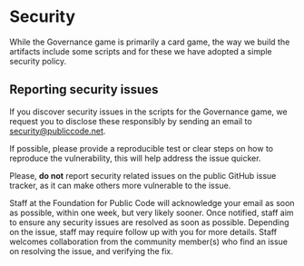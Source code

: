 # Security

<!-- SPDX-License-Identifier: CC0-1.0 -->
<!-- SPDX-FileCopyrightText: 2023 The Foundation for Public Code <info@publiccode.net> -->

While the Governance game is primarily a card game, the way we build the artifacts include some scripts and for these we have adopted a simple security policy.

## Reporting security issues

If you discover security issues in the scripts for the Governance game, we request you to disclose these responsibly by sending an email to security@publiccode.net.

If possible, please provide a reproducible test or clear steps on how to reproduce the vulnerability, this will help address the issue quicker.

Please, **do not** report security related issues on the public GitHub issue tracker, as it can make others more vulnerable to the issue.

Staff at the Foundation for Public Code will acknowledge your email as soon as possible, within one week, but very likely sooner.
Once notified, staff aim to ensure any security issues are resolved as soon as possible.
Depending on the issue, staff may require follow up with you for more details.
Staff welcomes collaboration from the community member(s) who find an issue on resolving the issue, and verifying the fix.
